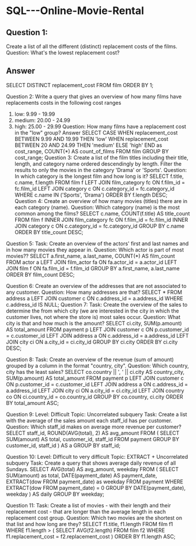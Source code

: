 # SQL---Online-Movie-Rental
## Question 1:

Create a list of all the different (distinct) replacement costs of the films.
Question: What's the lowest replacement cost?

## Answer
  SELECT DISTINCT replacement_cost 
  FROM film
  ORDER BY 1;

Question 2:
Write a query that gives an overview of how many films have replacements costs in the following cost ranges
1.	low: 9.99 - 19.99
2.	medium: 20.00 - 24.99
3.	high: 25.00 - 29.99
Question: How many films have a replacement cost in the "low" group?
Answer
SELECT 
    CASE 
        WHEN replacement_cost BETWEEN 9.99 AND 19.99 THEN 'low'
        WHEN replacement_cost BETWEEN 20 AND 24.99 THEN 'medium'
        ELSE 'high'
    END as cost_range,
    COUNT(*) AS count_of_films
FROM 
    film
GROUP BY 
    cost_range;
Question 3:
Create a list of the film titles including their title, length, and category name ordered descendingly by length. Filter the results to only the movies in the category 'Drama' or 'Sports'.
Question: In which category is the longest film and how long is it?
SELECT 
    f.title,
    c.name,
    f.length
FROM 
    film f
LEFT JOIN 
    film_category fc ON f.film_id = fc.film_id
LEFT JOIN 
    category c ON c.category_id = fc.category_id
WHERE 
    c.name IN ('Sports', 'Drama')
ORDER BY 
    f.length DESC;
Question 4:
Create an overview of how many movies (titles) there are in each category (name).
Question: Which category (name) is the most common among the films?
SELECT
    c.name,
    COUNT(f.title) AS title_count
FROM 
    film f
INNER JOIN 
    film_category fc ON f.film_id = fc.film_id
INNER JOIN 
    category c ON c.category_id = fc.category_id
GROUP BY 
    c.name
ORDER BY 
    title_count DESC;

Question 5:
Task: Create an overview of the actors' first and last names and in how many movies they appear in.
Question: Which actor is part of most movies??
SELECT 
    a.first_name,
    a.last_name,
    COUNT(*) AS film_count
FROM 
    actor a
LEFT JOIN 
    film_actor fa ON fa.actor_id = a.actor_id
LEFT JOIN 
    film f ON fa.film_id = f.film_id
GROUP BY 
    a.first_name, a.last_name
ORDER BY 
    film_count DESC;

Question 6:
Create an overview of the addresses that are not associated to any customer.
Question: How many addresses are that?
SELECT *
FROM address a
LEFT JOIN customer c ON c.address_id = a.address_id
WHERE c.address_id IS NULL;
Question 7:
Task: Create the overview of the sales to determine the from which city (we are interested in the city in which the customer lives, not where the store is) most sales occur.
Question: What city is that and how much is the amount?
SELECT 
    ci.city,
    SUM(p.amount) AS total_amount
FROM 
    payment p
LEFT JOIN 
    customer c ON p.customer_id = c.customer_id
LEFT JOIN 
    address a ON c.address_id = a.address_id
LEFT JOIN 
    city ci ON a.city_id = ci.city_id
GROUP BY 
    ci.city
ORDER BY 
    ci.city DESC;

Question 8:
Task: Create an overview of the revenue (sum of amount) grouped by a column in the format "country, city".
Question: Which country, city has the least sales?
SELECT 
    co.country || ', ' || ci.city AS country_city,
    SUM(p.amount) AS total_amount
FROM 
    payment p
LEFT JOIN 
    customer c ON p.customer_id = c.customer_id
LEFT JOIN 
    address a ON c.address_id = a.address_id
LEFT JOIN 
    city ci ON a.city_id = ci.city_id
LEFT JOIN 
    country co ON ci.country_id = co.country_id
GROUP BY 
    co.country, ci.city
ORDER BY 
    total_amount ASC;

Question 9:
Level: Difficult
Topic: Uncorrelated subquery
Task: Create a list with the average of the sales amount each staff_id has per customer.
Question: Which staff_id makes on average more revenue per customer?
SELECT 
    staff_id,
    ROUND(AVG(total), 2) AS avg_amount
FROM (
    SELECT 
        SUM(amount) AS total,
        customer_id,
        staff_id
    FROM 
        payment
    GROUP BY 
        customer_id, staff_id
) AS a
GROUP BY 
    staff_id;

Question 10:
Level: Difficult to very difficult
Topic: EXTRACT + Uncorrelated subquery
Task: Create a query that shows average daily revenue of all Sundays.
SELECT 
    AVG(total) AS avg_amount,
    weekday
FROM (
    SELECT
        SUM(amount) as total,
        DATE(payment_date) AS payment_date,
        EXTRACT(dow FROM payment_date) as weekday
    FROM 
        payment
    WHERE 
        EXTRACT(dow FROM payment_date) = 0
    GROUP BY 
        DATE(payment_date), weekday
) AS daily
GROUP BY 
    weekday;

Question 11:
Task: Create a list of movies - with their length and their replacement cost - that are longer than the average length in each replacement cost group.
Question: Which two movies are the shortest on that list and how long are they?
SELECT 
    f1.title,
    f1.length
FROM 
    film f1
WHERE 
    f1.length > (
        SELECT AVG(f2.length)
        FROM film f2
        WHERE f1.replacement_cost = f2.replacement_cost
    )
ORDER BY 
    f1.length ASC;



